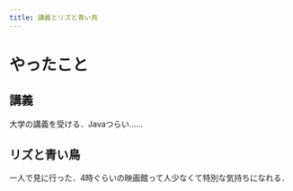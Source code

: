 ```yaml
---
title: 講義とリズと青い鳥
---
```


# やったこと

## 講義

大学の講義を受ける．Javaつらい……

## リズと青い鳥

一人で見に行った．4時ぐらいの映画館って人少なくて特別な気持ちになれる．